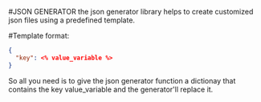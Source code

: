 #JSON GENERATOR
the json generator library helps to create customized json files using a predefined template.

#Template format:
```json
{
  "key": <% value_variable %>
}
```
So all you need is to give the json generator function a dictionay that contains the key 
value_variable and the generator'll replace it.